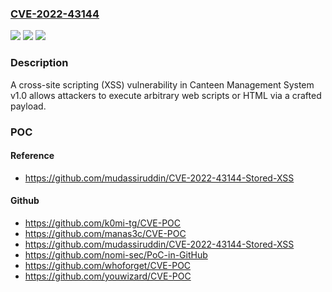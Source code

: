 ### [CVE-2022-43144](https://cve.mitre.org/cgi-bin/cvename.cgi?name=CVE-2022-43144)
![](https://img.shields.io/static/v1?label=Product&message=n%2Fa&color=blue)
![](https://img.shields.io/static/v1?label=Version&message=n%2Fa%20&color=brightgreen)
![](https://img.shields.io/static/v1?label=Vulnerability&message=n%2Fa&color=brightgreen)

### Description

A cross-site scripting (XSS) vulnerability in Canteen Management System v1.0 allows attackers to execute arbitrary web scripts or HTML via a crafted payload.

### POC

#### Reference
- https://github.com/mudassiruddin/CVE-2022-43144-Stored-XSS

#### Github
- https://github.com/k0mi-tg/CVE-POC
- https://github.com/manas3c/CVE-POC
- https://github.com/mudassiruddin/CVE-2022-43144-Stored-XSS
- https://github.com/nomi-sec/PoC-in-GitHub
- https://github.com/whoforget/CVE-POC
- https://github.com/youwizard/CVE-POC

